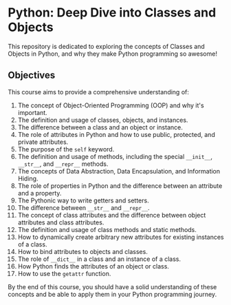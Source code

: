# Python: Deep Dive into Classes and Objects

This repository is dedicated to exploring the concepts of Classes and Objects in Python, and why they make Python programming so awesome!

## Objectives

This course aims to provide a comprehensive understanding of:

1. The concept of Object-Oriented Programming (OOP) and why it's important.
2. The definition and usage of classes, objects, and instances.
3. The difference between a class and an object or instance.
4. The role of attributes in Python and how to use public, protected, and private attributes.
5. The purpose of the `self` keyword.
6. The definition and usage of methods, including the special `__init__`, `__str__`, and `__repr__` methods.
7. The concepts of Data Abstraction, Data Encapsulation, and Information Hiding.
8. The role of properties in Python and the difference between an attribute and a property.
9. The Pythonic way to write getters and setters.
10. The difference between `__str__` and `__repr__`.
11. The concept of class attributes and the difference between object attributes and class attributes.
12. The definition and usage of class methods and static methods.
13. How to dynamically create arbitrary new attributes for existing instances of a class.
14. How to bind attributes to objects and classes.
15. The role of `__dict__` in a class and an instance of a class.
16. How Python finds the attributes of an object or class.
17. How to use the `getattr` function.

By the end of this course, you should have a solid understanding of these concepts and be able to apply them in your Python programming journey.